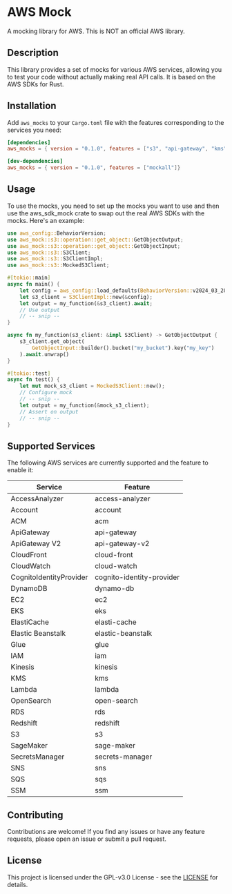 # AWS Mock

A mocking library for AWS. This is NOT an official AWS library.

## Description

This library provides a set of mocks for various AWS services, allowing you to test your code without actually making real API calls. It is based on the AWS SDKs for Rust.

## Installation

Add `aws_mocks` to your `Cargo.toml` file with the features corresponding to the services you need:

```toml
[dependencies]
aws_mocks = { version = "0.1.0", features = ["s3", "api-gateway", "kms"]}

[dev-dependencies]
aws_mocks = { version = "0.1.0", features = ["mockall"]}
```

## Usage
To use the mocks, you need to set up the mocks you want to use and then use the aws_sdk_mock crate to swap out the real AWS SDKs with the mocks. Here's an example:
```rust
use aws_config::BehaviorVersion;
use aws_mock::s3::operation::get_object::GetObjectOutput;
use aws_mock::s3::operation::get_object::GetObjectInput;
use aws_mock::s3::S3Client;
use aws_mock::s3::S3ClientImpl;
use aws_mock::s3::MockedS3Client;

#[tokio::main]
async fn main() {
    let config = aws_config::load_defaults(BehaviorVersion::v2024_03_28()).await;
    let s3_client = S3ClientImpl::new(&config);
    let output = my_function(&s3_client).await;
    // Use output
    // -- snip --
}

async fn my_function(s3_client: &impl S3Client) -> GetObjectOutput {
    s3_client.get_object(
        GetObjectInput::builder().bucket("my_bucket").key("my_key")
    ).await.unwrap()
}

#[tokio::test]
async fn test() {
    let mut mock_s3_client = MockedS3Client::new();
    // Configure mock
    // -- snip --
    let output = my_function(&mock_s3_client);
    // Assert on output
    // -- snip --
}
```

## Supported Services
The following AWS services are currently supported and the feature to enable it:

| Service                 | Feature                   |
|-------------------------|---------------------------|
| AccessAnalyzer          | access-analyzer           |
| Account                 | account                   |
| ACM                     | acm                       |
| ApiGateway              | api-gateway               |
| ApiGateway V2           | api-gateway-v2            |
| CloudFront              | cloud-front               |
| CloudWatch              | cloud-watch               |
| CognitoIdentityProvider | cognito-identity-provider |
| DynamoDB                | dynamo-db                 |
| EC2                     | ec2                       |
| EKS                     | eks                       |
| ElastiCache             | elasti-cache              |
| Elastic Beanstalk       | elastic-beanstalk         |
| Glue                    | glue                      | 
| IAM                     | iam                       |
| Kinesis                 | kinesis                   |
| KMS                     | kms                       |
| Lambda                  | lambda                    |
| OpenSearch              | open-search               |
| RDS                     | rds                       |
| Redshift                | redshift                  |
| S3                      | s3                        |
| SageMaker               | sage-maker                |
| SecretsManager          | secrets-manager           |
| SNS                     | sns                       |
| SQS                     | sqs                       |
| SSM                     | ssm                       |

## Contributing
Contributions are welcome! If you find any issues or have any feature requests, please open an issue or submit a pull request.

## License 
This project is licensed under the GPL-v3.0 License - see the [LICENSE](./LICENSE) for details.